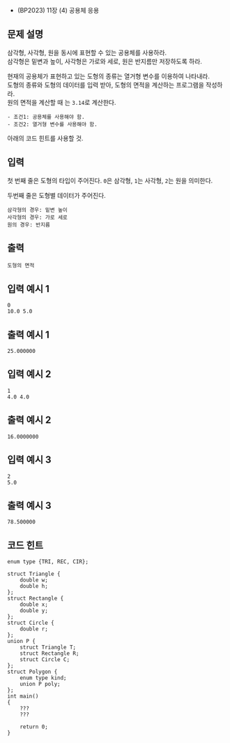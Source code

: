 - (BP2023) 11장 (4) 공용체 응용
## 문제 설명
삼각형, 사각형, 원을 동시에 표현할 수 있는 공용체를 사용하라.  
삼각형은 밑변과 높이, 사각형은 가로와 세로, 원은 반지름만 저장하도록 하라.  

현재의 공용체가 표현하고 있는 도형의 종류는 열거형 변수를 이용하여 나타내라.  
도형의 종류와 도형의 데이터를 입력 받아, 도형의 면적을 계산하는 프로그램을 작성하라.  
원의 면적을 계산할 때 는 `3.14`로 계산한다.
```
- 조건1: 공용체를 사용해야 함.
- 조건2: 열거형 변수를 사용해야 함.
```

아래의 코드 힌트를 사용할 것.

## 입력
첫 번째 줄은 도형의 타입이 주어진다.
`0`은 삼각형, `1`는 사각형, `2`는 원을 의미한다.

두번째 줄은 도형별 데이터가 주어진다.
```
삼각형의 경우: 밑변 높이
사각형의 경우: 가로 세로
원의 경우: 반지름
```

## 출력
```
도형의 면적
```

## 입력 예시 1
```
0
10.0 5.0
```

## 출력 예시 1
```
25.000000
```

## 입력 예시 2
```
1
4.0 4.0
```

## 출력 예시 2
```
16.0000000
```
## 입력 예시 3
```
2
5.0
```

## 출력 예시 3
```
78.500000
```

## 코드 힌트
```
enum type {TRI, REC, CIR};

struct Triangle {
	double w;
	double h;
};
struct Rectangle {
	double x;
	double y;
};
struct Circle {
	double r;
};
union P {
	struct Triangle T;
	struct Rectangle R;
	struct Circle C;
};
struct Polygon {
	enum type kind;
	union P poly;
};
int main()
{
    ???
    ???

    return 0;
}
```
